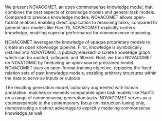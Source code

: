 We present NOVACOMET, an open commonsense knowledge model, that combines the
best aspects of knowledge models and general
task models. Compared to previous knowledge
models, NOVACOMET allows open-format relations enabling direct application to reasoning tasks; compared to general task models
like Flan-T5, NOVACOMET explicitly centers
knowledge, enabling superior performance for
commonsense reasoning.


NOVACOMET leverages the knowledge of
opaque proprietary models to create an open
knowledge pipeline. First, knowledge is symbolically distilled into NOVATOMIC, a publiclyreleased1 discrete knowledge graph which can
be audited, critiqued, and filtered. Next, we
train NOVACOMET on NOVATOMIC by finetuning an open-source pretrained model. NOVACOMET uses an open-format training objective, replacing the fixed relation sets of past
knowledge models, enabling arbitrary structures within the data to serve as inputs or outputs


The resulting generation model, optionally augmented with human annotation, matches or exceeds comparable open task models like FlanT5 on a range of commonsense generation
tasks. NOVACOMET serves as a counterexample to the contemporary focus on instruction
tuning only, demonstrating a distinct advantage
to explicitly modeling commonsense knowledge as well

